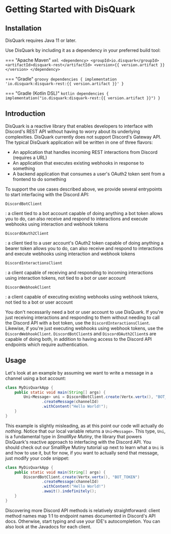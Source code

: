 # Getting Started with DisQuark

## Installation

DisQuark requires Java 11 or later. 

Use DisQuark by including it as a dependency in your preferred build tool:

=== "Apache Maven"
    ```xml
    <dependency>
        <groupId>io.disquark</groupId>
        <artifactId>disquark-rest</artifactId>
        <version>{{ version.artifact }}</version>
    </dependency>
    ```

=== "Gradle"
    ```groovy
    dependencies {
        implementation 'io.disquark:disquark-rest:{{ version.artifact }}'
    }
    ```

=== "Gradle (Kotlin DSL)"
    ```kotlin
    dependencies {
        implementation("io.disquark:disquark-rest:{{ version.artifact }}")
    }
    ```

## Introduction

DisQuark is a reactive library that enables developers to interface with Discord's REST API without having to worry about its underlying complexities. DisQuark currently does not support Discord's Gateway API. The typical DisQuark application will be written in one of three flavors:

* An application that handles incoming REST interactions from Discord (requires a URL)
* An application that executes existing webhooks in response to something
* A backend application that consumes a user's OAuth2 token sent from a frontend to do something

To support the use cases described above, we provide several entrypoints to start interfacing with the Discord API:

`DiscordBotClient`

: a client tied to a bot account capable of doing anything a bot token allows you to do, can also receive and respond to interactions and execute webhooks using interaction and webhook tokens

`DiscordOAuth2Client`

: a client tied to a user account's OAuth2 token capable of doing anything a bearer token allows you to do, can also receive and respond to interactions and execute webhooks using interaction and webhook tokens

`DiscordInteractionsClient`

: a client capable of receiving and responding to incoming interactions using interaction tokens, not tied to a bot or user account

`DiscordWebhookClient`

: a client capable of executing existing webhooks using webhook tokens, not tied to a bot or user account

You don't necessarily need a bot or user account to use DisQuark. If you're just receiving interactions and responding to them without needing to call the Discord API with a bot token, use the `DiscordInteractionsClient`. Likewise, if you're just executing webhooks using webhook tokens, use the `DiscordWebhookClient`. `DiscordBotClient`s and `DiscordOAuth2Client`s are capable of doing both, in addition to having access to the Discord API endpoints which require authentication.

## Usage

Let's look at an example by assuming we want to write a message in a channel using a bot account:

```java linenums="1"
class MyDisQuarkApp {
    public static void main(String[] args) {
        Uni<Message> uni = DiscordBotClient.create(Vertx.vertx(), "BOT_TOKEN")
                .createMessage(channelId)
                .withContent("Hello World!");
    }
}
```

This example is slightly misleading, as at this point our code will actually do *nothing*. Notice that our local variable returns a `Uni<Message>`. This type, `Uni`, is a fundamental type in *SmallRye Mutiny*, the library that powers DisQuark's reactive approach to interfacing with the Discord API. You should check out our SmallRye Mutiny tutorial up next to learn what a `Uni` is and how to use it, but for now, if you want to actually send that message, just modify your code snippet: 
```java linenums="1"
class MyDisQuarkApp {
    public static void main(String[] args) {
        DiscordBotClient.create(Vertx.vertx(), "BOT_TOKEN")
                .createMessage(channelId)
                .withContent("Hello World!")
                .await().indefinitely();
    }
}
```

Discovering more Discord API methods is relatively straightforward: client method names map 1:1 to endpoint names documented in Discord's API docs. Otherwise, start typing and use your IDE's autocompletion. You can also look at the Javadocs for each client.